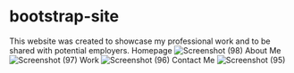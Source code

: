 # bootstrap-site
This website was created to showcase my professional work and to be shared with potential employers. 
Homepage
![Screenshot (98)](https://github.com/user-attachments/assets/60561f15-50fe-46f0-a56d-811fbef3f0ac)
About Me
![Screenshot (97)](https://github.com/user-attachments/assets/cdc730b5-c1ae-4474-b123-36231a03c0cc)
Work
![Screenshot (96)](https://github.com/user-attachments/assets/7345d555-9606-432f-a29e-0cef9ed7b9dc)
Contact Me
![Screenshot (95)](https://github.com/user-attachments/assets/c12acae7-1635-4dfa-9010-6ee25b50a6ba)
